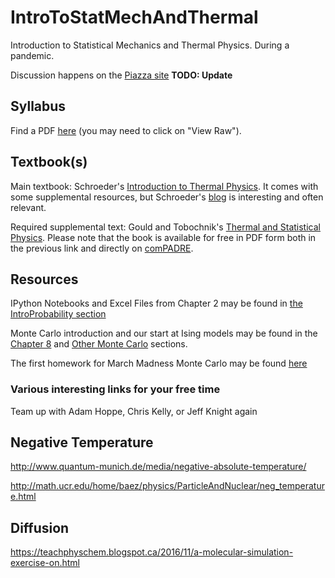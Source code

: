 IntroToStatMechAndThermal
=========================

Introduction to Statistical Mechanics and Thermal Physics. During a
pandemic.

Discussion happens on the
[Piazza site](http://piazza.com/earlham/spring2017/phys375) **TODO: Update**

## Syllabus ##

Find a PDF [here](SyllabusAndFirstDay/375Syllabus.pdf) (you may need to click on "View Raw").

## Textbook(s) ##

Main textbook: Schroeder's [Introduction to Thermal Physics][Schroeder].
It comes with some supplemental resources, but Schroeder's [blog](http://dvschroeder.blogspot.com/) is interesting and often relevant.

Required supplemental text: Gould and Tobochnik's [Thermal and Statistical Physics][GandT]. Please note that the book is available for free in PDF form both in the previous link and directly on [comPADRE][GandTComp]. 

[Schroeder]: http://physics.weber.edu/thermal/ "An Introduction to Thermal Physics, by Daniel Schroeder"

[GandT]: http://stp.clarku.edu/notes/ "Thermal and Statistical Physics by Gould and Tobochnik"

[GandTComp]: http://www.compadre.org/STP/filingcabinet/share.cfm?UID=10986&FID=21201&code=8E844C06A4 "comPADRE site for Gould and Tobochnik"


## Resources ##

IPython Notebooks and Excel Files from Chapter 2 may be found in [the IntroProbability section](IntroProbability/)

Monte Carlo introduction and our start at Ising models may be found in the [Chapter 8](Chapter8/) and [Other Monte Carlo](OtherMonteCarlo/) sections.

The first homework for March Madness Monte Carlo may be found [here](http://nbviewer.ipython.org/github/mglerner/MarchMadnessMonteCarlo/blob/master/Homework/MMMC2015Homework1.ipynb)

### Various interesting links for your free time ###

Team up with Adam Hoppe, Chris Kelly, or Jeff Knight again

## Negative Temperature

http://www.quantum-munich.de/media/negative-absolute-temperature/

http://math.ucr.edu/home/baez/physics/ParticleAndNuclear/neg_temperature.html

## Diffusion

https://teachphyschem.blogspot.ca/2016/11/a-molecular-simulation-exercise-on.html
